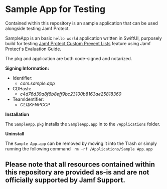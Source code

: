 # Sample App for Testing

Contained within this repository is an sample application that can be used alongside testing Jamf Protect.

SampleApp is an basic `hello world` application written in SwiftUI, purposely build for testing [Jamf Protect Custom Prevent Lists](https://learn.jamf.com/bundle/jamf-protect-documentation/page/Custom_Prevent_Lists.html) feature using Jamf Protect's Evaluation Guide.

The pkg and application are both code-signed and notarized. 

**Signing Information:**
- Identifier: 
    - *com.sample.app*
- CDHash:
    - *c4d76d39a8f6b8eff9bc23100b8163ae25818360*
- TeamIdentifier:
    - *CLQKFNPCCP*

**Installation**

The `SampleApp.pkg` installs the `SampleApp.app` in to the `/Applications` folder.

**Uninstall**

The `Sample App.app` can be removed by moving it into the Trash or simply running the following command
``` rm -rf /Applications/Sample App.app```

## Please note that all resources contained within this repository are provided as-is and are not officially supported by Jamf Support.
